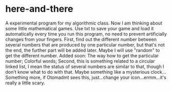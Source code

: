 # here-and-there
A experimental program for my algorithmic class.
Now I am thinking about some little mathematical games.
Use txt to save your game and load it automatically every time you run this program, no need to prevent artificially changes from your fingers.
First, find out the different number between several numbers that are produced by one particular number, but that's not the end, the further part will be added later. Maybe I will use "random" to get the different number. 
Added soon: The way how to get the particular number; Colorful words;
Second, this is something related to a circular linked list, I mean the status of several numbers are similar to that, though I don't know what to do with that. Maybe something like a mysterious clock...
Something more, if Otomadmt sees this, just...change your icon...ermm...it's really a little scary.
